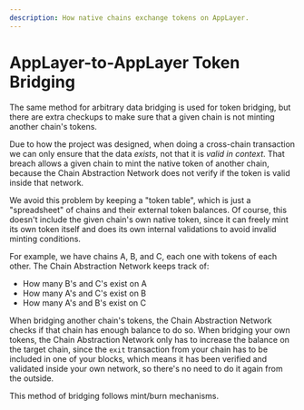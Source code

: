 ```yaml
---
description: How native chains exchange tokens on AppLayer.
---
```


# AppLayer-to-AppLayer Token Bridging

The same method for arbitrary data bridging is used for token bridging, but there are extra checkups to make sure that a given chain is not minting another chain's tokens.

Due to how the project was designed, when doing a cross-chain transaction we can only ensure that the data *exists*, not that it is *valid in context*. That breach allows a given chain to mint the native token of another chain, because the Chain Abstraction Network does not verify if the token is valid inside that network.

We avoid this problem by keeping a "token table", which is just a "spreadsheet" of chains and their external token balances. Of course, this doesn't include the given chain's own native token, since it can freely mint its own token itself and does its own internal validations to avoid invalid minting conditions.

For example, we have chains A, B, and C, each one with tokens of each other. The Chain Abstraction Network keeps track of:

* How many B's and C's exist on A
* How many A's and C's exist on B
* How many A's and B's exist on C

When bridging another chain's tokens, the Chain Abstraction Network checks if that chain has enough balance to do so. When bridging your own tokens, the Chain Abstraction Network only has to increase the balance on the target chain, since the `exit` transaction from your chain has to be included in one of your blocks, which means it has been verified and validated inside your own network, so there's no need to do it again from the outside.

This method of bridging follows mint/burn mechanisms.
